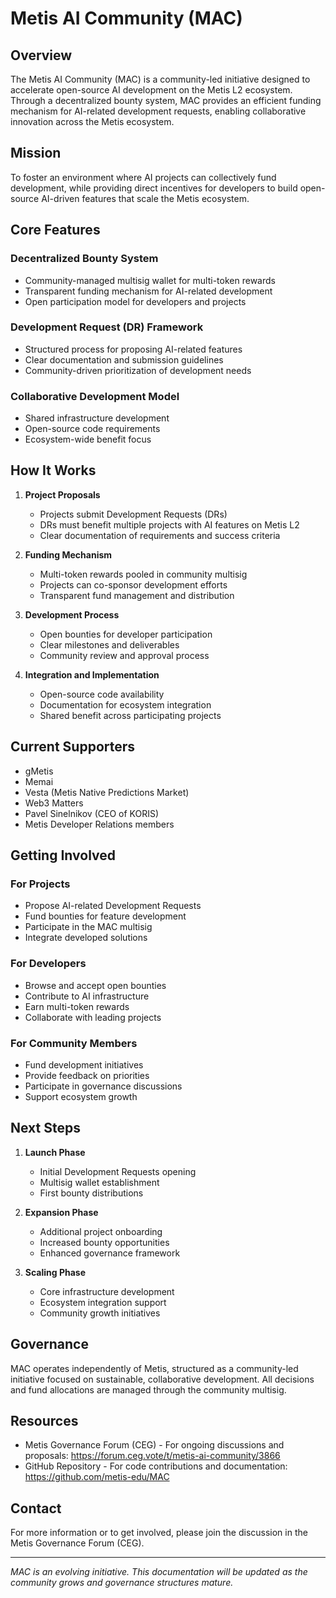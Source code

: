 # Metis AI Community (MAC)

## Overview

The Metis AI Community (MAC) is a community-led initiative designed to accelerate open-source AI development on the Metis L2 ecosystem. Through a decentralized bounty system, MAC provides an efficient funding mechanism for AI-related development requests, enabling collaborative innovation across the Metis ecosystem.

## Mission

To foster an environment where AI projects can collectively fund development, while providing direct incentives for developers to build open-source AI-driven features that scale the Metis ecosystem.

## Core Features

### Decentralized Bounty System
- Community-managed multisig wallet for multi-token rewards
- Transparent funding mechanism for AI-related development
- Open participation model for developers and projects

### Development Request (DR) Framework
- Structured process for proposing AI-related features
- Clear documentation and submission guidelines
- Community-driven prioritization of development needs

### Collaborative Development Model
- Shared infrastructure development
- Open-source code requirements
- Ecosystem-wide benefit focus

## How It Works

1. **Project Proposals**
   - Projects submit Development Requests (DRs)
   - DRs must benefit multiple projects with AI features on Metis L2
   - Clear documentation of requirements and success criteria

2. **Funding Mechanism**
   - Multi-token rewards pooled in community multisig
   - Projects can co-sponsor development efforts
   - Transparent fund management and distribution

3. **Development Process**
   - Open bounties for developer participation
   - Clear milestones and deliverables
   - Community review and approval process

4. **Integration and Implementation**
   - Open-source code availability
   - Documentation for ecosystem integration
   - Shared benefit across participating projects

## Current Supporters

- gMetis
- Memai
- Vesta (Metis Native Predictions Market)
- Web3 Matters
- Pavel Sinelnikov (CEO of KORIS)
- Metis Developer Relations members

## Getting Involved

### For Projects
- Propose AI-related Development Requests
- Fund bounties for feature development
- Participate in the MAC multisig
- Integrate developed solutions

### For Developers
- Browse and accept open bounties
- Contribute to AI infrastructure
- Earn multi-token rewards
- Collaborate with leading projects

### For Community Members
- Fund development initiatives
- Provide feedback on priorities
- Participate in governance discussions
- Support ecosystem growth

## Next Steps

1. **Launch Phase**
   - Initial Development Requests opening
   - Multisig wallet establishment
   - First bounty distributions

2. **Expansion Phase**
   - Additional project onboarding
   - Increased bounty opportunities
   - Enhanced governance framework

3. **Scaling Phase**
   - Core infrastructure development
   - Ecosystem integration support
   - Community growth initiatives

## Governance

MAC operates independently of Metis, structured as a community-led initiative focused on sustainable, collaborative development. All decisions and fund allocations are managed through the community multisig.

## Resources

- Metis Governance Forum (CEG) - For ongoing discussions and proposals: https://forum.ceg.vote/t/metis-ai-community/3866
- GitHub Repository - For code contributions and documentation: https://github.com/metis-edu/MAC

## Contact

For more information or to get involved, please join the discussion in the Metis Governance Forum (CEG).

---

*MAC is an evolving initiative. This documentation will be updated as the community grows and governance structures mature.*
